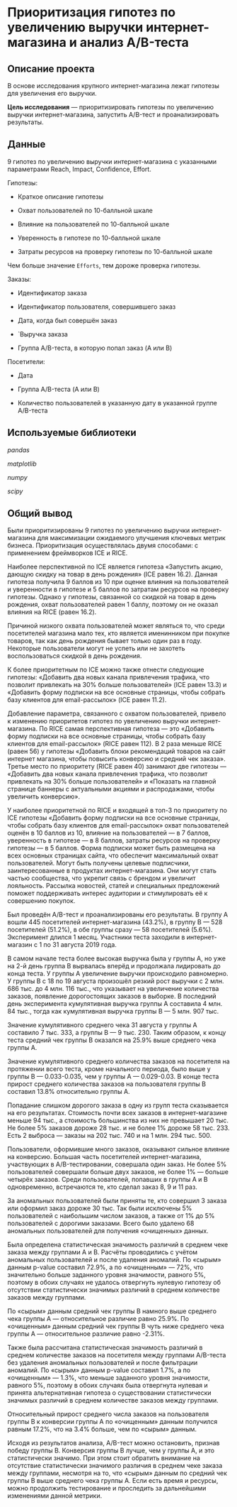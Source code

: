 # Приоритизация гипотез по увеличению выручки интернет-магазина и анализ A/B-теста

## Описание проекта

В основе исследования крупного интернет-магазина лежат гипотезы для увеличения его выручки.

**Цель исследования** — приоритизировать гипотезы по увеличению выручки интернет-магазина, запустить A/B-тест и проанализировать результаты.

## Данные

9 гипотез по увеличению выручки интернет-магазина с указанными параметрами Reach, Impact, Confidence, Effort.

Гипотезы:
    
- Краткое описание гипотезы

- Охват пользователей по 10-балльной шкале

- Влияние на пользователей по 10-балльной шкале

- Уверенность в гипотезе по 10-балльной шкале

- Затраты ресурсов на проверку гипотезы по 10-балльной шкале

Чем больше значение `Efforts`, тем дороже проверка гипотезы.

Заказы:
    
- Идентификатор заказа

- Идентификатор пользователя, совершившего заказ

- Дата, когда был совершён заказ

- `Выручка заказа

- Группа A/B-теста, в которую попал заказ (A или B)

Посетители:

- Дата

- Группа A/B-теста (A или B)

- Количество пользователей в указанную дату в указанной группе A/B-теста

## Используемые библиотеки

*pandas*

*matplotlib*

*numpy*

*scipy*

## Общий вывод

Были приоритизированы 9 гипотез по увеличению выручки интернет-магазина для максимизации ожидаемого улучшения ключевых метрик бизнеса. Приоритизация осуществлялась двумя способами: с применением фреймворков ICE и RICE. 

Наиболее перспективной по ICE является гипотеза «Запустить акцию, дающую скидку на товар в день рождения» (ICE равен 16.2). Данная гипотеза получила 9 баллов из 10 при оценке влияния на пользователей и уверенности в гипотезе и 5 баллов по затратам ресурсов на проверку гипотезы. Однако у гипотезы, связанной со скидкой на товар в день рождения, охват пользователей равен 1 баллу, поэтому он не оказал влияния на RICE (равен 16.2). 

Причиной низкого охвата пользователей может являться то, что среди посетителей магазина мало тех, кто является именинником при покупке товаров, так как день рождения бывает только один раз в году. Некоторые пользователи могут не успеть или не захотеть воспользоваться скидкой в день рождения. 

К более приоритетным по ICE можно также отнести следующие гипотезы: «Добавить два новых канала привлечения трафика, что позволит привлекать на 30% больше пользователей» (ICE равен 13.3) и «Добавить форму подписки на все основные страницы, чтобы собрать базу клиентов для email-рассылок» (ICE равен 11.2). 

Добавление параметра, связанного с охватом пользователей, привело к изменению приоритетов гипотез по увеличению выручки интернет-магазина. По RICE самая перспективная гипотеза — это «Добавить форму подписки на все основные страницы, чтобы собрать базу клиентов для email-рассылок» (RICE равен 112). В 2 раза меньше RICE (равен 56) у гипотезы «Добавить блоки рекомендаций товаров на сайт интернет магазина, чтобы повысить конверсию и средний чек заказа». Третье место по приоритету (RICE равен 40) занимают две гипотезы — «Добавить два новых канала привлечения трафика, что позволит привлекать на 30% больше пользователей» и «Показать на главной странице баннеры с актуальными акциями и распродажами, чтобы увеличить конверсию».

У наиболее приоритетной по RICE и входящей в топ-3 по приоритету по ICE гипотезы «Добавить форму подписки на все основные страницы, чтобы собрать базу клиентов для email-рассылок» охват пользователей оценён в 10 баллов из 10, влияние на пользователей — в 7 баллов, уверенность в гипотезе — в 8 баллов, затраты ресурсов на проверку гипотезы — в 5 баллов. Форма подписки может быть размещена на всех основных страницах сайта, что обеспечит максимальный охват пользователей. Могут быть получены целевые подписчики, заинтересованные в продуктах интернет-магазина. Они могут стать частью сообщества, что укрепит связь с брендом и увеличит лояльность. Рассылка новостей, статей и специальных предложений поможет поддерживать интерес аудитории и стимулировать её к совершению покупок.

Был проведён A/B-тест и проанализированы его результаты. В группу A вошли 445 посетителей интернет-магазина (43.2%), в группу B — 528 посетителей (51.2%), в обе группы сразу — 58 посетителей (5.6%). Эксперимент длился 1 месяц. Участники теста заходили в интернет-магазин с 1 по 31 августа 2019 года.
    
В самом начале теста более высокая выручка была у группы A, но уже на 2-й день группа B вырвалась вперёд и продолжала лидировать до конца теста. У группы A увеличение выручки происходило равномерно. У группы B с 18 по 19 августа произошёл резкий рост выручки с 2 млн. 686 тыс. до 4 млн. 116 тыс., что указывает на увеличение количества заказов, появление дорогостоящих заказов в выборке. В последний день эксперимента кумулятивная выручка группы A составила 4 млн. 84 тыс., тогда как кумулятивная выручка группы B — 5 млн. 907 тыс.

Значение кумулятивного среднего чека 31 августа у группы A составило 7 тыс. 333, а группы B — 9 тыс. 230. Таким образом, к концу теста средний чек группы B оказался на 25.9% выше среднего чека группы A.

Значение кумулятивного среднего количества заказов на посетителя на протяжении всего теста, кроме начального периода, было выше у группы B — 0.033-0.035, чем у группы A — 0.029-0.03. В конце теста прирост среднего количества заказов на пользователя группы B составил 13.8% относительно группы A.

Попадание слишком дорогого заказа в одну из групп теста сказывается на его результатах. Стоимость почти всех заказов в интернет-магазине меньше 94 тыс., а стоимость большинства из них не превышает 20 тыс. Не более 5% заказов дороже 28 тыс. и не более 1% дороже 58 тыс. 233. Есть 2 выброса — заказы на 202 тыс. 740 и на 1 млн. 294 тыс. 500.

Пользователи, оформившие много заказов, оказывают сильное влияние на конверсию. Большая часть посетителей интернет-магазина, участвующих в A/B-тестировании, совершала один заказ. Не более 5% пользователей совершали больше двух заказов, не более 1% — больше четырёх заказов. Среди пользователей, попавших в группы A и B одновременно, встречаются те, кто сделал заказ 8, 9 и 11 раз.

За аномальных пользователей были приняты те, кто совершил 3 заказа или оформил заказ дороже 30 тыс. Так были исключены 5% пользователей с наибольшим числом заказов, а также от 1% до 5% пользователей с дорогими заказами. Всего было удалено 68 аномальных пользователей для получения «очищенных» данных.

Была определена статистическая значимость различий в среднем чеке заказа между группами A и B. Расчёты проводились с учётом аномальных пользователей и после удаления аномалий. По «сырым» данным p-value составил 72.9%, а по «очищенным» — 72%, что значительно больше заданного уровня значимости, равного 5%, поэтому в обоих случаях не удалось отвергнуть нулевую гипотезу об отсутствии статистически значимых различий в среднем количестве заказов между группами.

По «сырым» данным средний чек группы B намного выше среднего чека группы A — относительное различие равно 25.9%. По «очищенным» данным средний чек группы B чуть ниже среднего чека группы A — относительное различие равно -2.31%.

Также была рассчитана статистическая значимость различий в среднем количестве заказов на посетителя между группами A/B-теста без удаления аномальных пользователей и после фильтрации аномалий. По «сырым» данным p-value составил 1.7%, а по «очищенным» — 1.3%, что меньше заданного уровня значимости, равного 5%, поэтому в обоих случаях была отвергнута нулевая и принята альтернативная гипотеза о существовании статистически значимых различий в среднем количестве заказов между группами.

Относительный прирост среднего числа заказов на пользователя группы B к конверсии группы A по «очищенным» данным получился равным 17.2%, что на 3.4% больше, чем по «сырым» данным.

Исходя из результатов анализа, A/B-тест можно остановить, признав победу группы B. Конверсия группы B лучше, чем у группы A, и это статистически значимо. При этом стоит обратить внимание на отсутствие статистически значимого различия в среднем чеке заказа между группами, несмотря на то, что «сырым» данным по средний чек группы B выше среднего чека группы A. Если есть время и ресурсы, можно продолжить тестирование и проследить за дальнейшими изменениями данной метрики.
